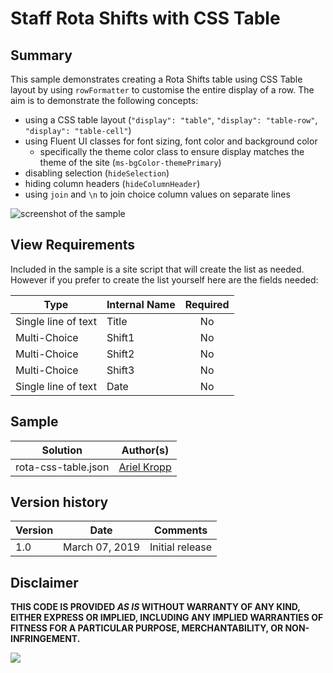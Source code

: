 # Staff Rota Shifts with CSS Table

## Summary
This sample demonstrates creating a Rota Shifts table using CSS Table layout by using `rowFormatter` to customise the entire display of a row. The aim is to demonstrate the following concepts:
- using a CSS table layout (`"display": "table"`, `"display": "table-row"`, `"display": "table-cell"`)
- using Fluent UI classes for font sizing, font color and background color
  - specifically the theme color class to ensure display matches the theme of the site (`ms-bgColor-themePrimary`)
- disabling selection (`hideSelection`)
- hiding column headers (`hideColumnHeader`)
- using `join` and `\n` to join choice column values on separate lines

![screenshot of the sample](./assets/screenshot.png)

## View Requirements

Included in the sample is a site script that will create the list as needed. However if you prefer to create the list yourself here are the fields needed:

|Type|Internal Name|Required|
|---|---|:---:|
|Single line of text|Title|No|
|Multi-Choice|Shift1|No|
|Multi-Choice|Shift2|No|
|Multi-Choice|Shift3|No|
|Single line of text|Date|No|

## Sample

Solution|Author(s)
--------|---------
rota-css-table.json | [Ariel Kropp](https://github.com/arielkropp)

## Version history

Version|Date|Comments
-------|----|--------
1.0|March 07, 2019|Initial release

## Disclaimer
**THIS CODE IS PROVIDED *AS IS* WITHOUT WARRANTY OF ANY KIND, EITHER EXPRESS OR IMPLIED, INCLUDING ANY IMPLIED WARRANTIES OF FITNESS FOR A PARTICULAR PURPOSE, MERCHANTABILITY, OR NON-INFRINGEMENT.**

<img src="https://pnptelemetry.azurewebsites.net/list-formatting/view-samples/rota-css-table" />
